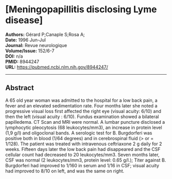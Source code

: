 # [Meningopapillitis disclosing Lyme disease]

**Authors:** Gérard P;Canaple S;Rosa A;  
**Date:** 1996 Jun-Jul  
**Journal:** Revue neurologique  
**Volume/Issue:** 152/6-7  
**DOI:** n/a  
**PMID:** 8944247  
**URL:** https://pubmed.ncbi.nlm.nih.gov/8944247/

---

## Abstract

A 65 old year woman was admitted to the hospital for a low back pain, a fever and an elevated sedimentation rate. Four months later she noted a progressive visual loss first affected the right eye (visual acuity: 6/10) and then the left (visual acuity : 6/10). Fundus examination showed a bilateral papilledema. CT Scan and MRI were normal. A lumbar puncture disclosed a lymphocytic pleocytosis (68 leukocytes/mm3), an increase in protein level (1,9 g/l) and oligoclonal bands. A serologic test for B. Burgdorferi was positive both in blood (1/64 degrees) and in cerebrospinal fluid (> or = 1/128). The patient was treated with intravenous ceftriaxone 2 g daily for 2 weeks. Fifteen days later the low back pain had disappeared and the CSF cellular count had decreased to 20 leukocytes/mm3. Seven months later, CSF was normal (2 leukocytes/mm3, protein level: 0.65 g/l.); Titer against B. Burgdorferi had improved to 1/160 in serum and 1/16 in CSF; visual acuity had improved to 8/10 on left, and was the same on right.
